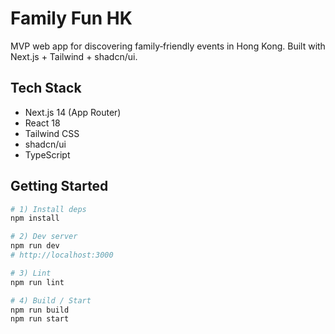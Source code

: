 # Family Fun HK

MVP web app for discovering family‑friendly events in Hong Kong. Built with Next.js + Tailwind + shadcn/ui.

## Tech Stack
- Next.js 14 (App Router)
- React 18
- Tailwind CSS
- shadcn/ui
- TypeScript

## Getting Started

```bash
# 1) Install deps
npm install

# 2) Dev server
npm run dev
# http://localhost:3000

# 3) Lint
npm run lint

# 4) Build / Start
npm run build
npm run start
